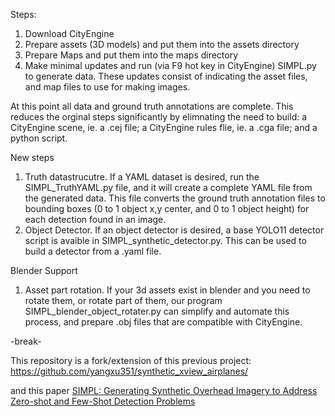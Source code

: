 Steps:
1. Download CityEngine
2. Prepare assets (3D models) and put them into the assets directory
3. Prepare Maps and put them into the maps directory
4. Make minimal updates and run (via F9 hot key in CityEngine) SIMPL.py to generate data. These updates consist of indicating the asset files, and map files to use for making images.

At this point all data and ground truth annotations are complete. This reduces the orginal steps significantly by elimnating the need to build: a CityEngine scene, ie. a .cej file; a CityEngine rules flie, ie. a .cga file; and a python script.

New steps
1. Truth datastrucutre. If a YAML dataset is desired, run the SIMPL_TruthYAML.py file, and it will create a complete YAML file from the generated data. This file converts the ground truth annotation files to bounding boxes (0 to 1 object x,y center, and 0 to 1 object height) for each detection found in an image.
2. Object Detector. If an object detector is desired, a base YOLO11 detector script is avaible in SIMPL_synthetic_detector.py. This can be used to build a detector from a .yaml file.

Blender Support
1. Asset part rotation. If your 3d assets exist in blender and you need to rotate them, or rotate part of them, our program SIMPL_blender_object_rotater.py can simplify and automate this process, and prepare .obj files that are compatible with CityEngine.

-break-

This repository is a fork/extension of this previous project: 
https://github.com/yangxu351/synthetic_xview_airplanes/

and this paper
[SIMPL: Generating Synthetic Overhead Imagery to Address Zero-shot and Few-Shot Detection Problems](https://arxiv.org/ftp/arxiv/papers/2106/2106.15681.pdf) 
